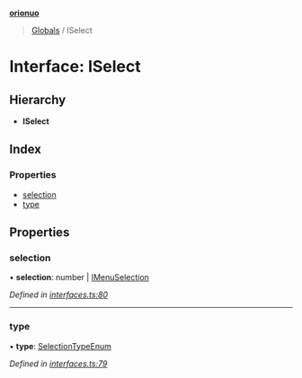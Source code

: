 **[orionuo](../README.md)**

> [Globals](../globals.md) / ISelect

# Interface: ISelect

## Hierarchy

* **ISelect**

## Index

### Properties

* [selection](iselect.md#selection)
* [type](iselect.md#type)

## Properties

### selection

•  **selection**: number \| [IMenuSelection](imenuselection.md)

*Defined in [interfaces.ts:80](https://github.com/msviha/orionuo/blob/94d05d0/src/interfaces.ts#L80)*

___

### type

•  **type**: [SelectionTypeEnum](../enums/selectiontypeenum.md)

*Defined in [interfaces.ts:79](https://github.com/msviha/orionuo/blob/94d05d0/src/interfaces.ts#L79)*
